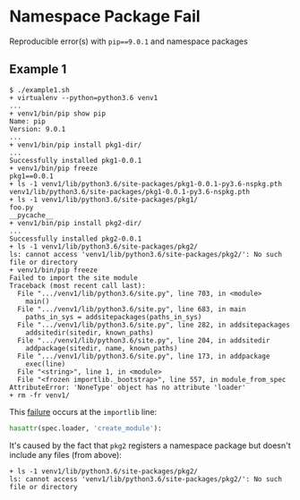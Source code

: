 # Namespace Package Fail

Reproducible error(s) with `pip==9.0.1` and namespace packages

## Example 1

```
$ ./example1.sh
+ virtualenv --python=python3.6 venv1
...
+ venv1/bin/pip show pip
Name: pip
Version: 9.0.1
...
+ venv1/bin/pip install pkg1-dir/
...
Successfully installed pkg1-0.0.1
+ venv1/bin/pip freeze
pkg1==0.0.1
+ ls -1 venv1/lib/python3.6/site-packages/pkg1-0.0.1-py3.6-nspkg.pth
venv1/lib/python3.6/site-packages/pkg1-0.0.1-py3.6-nspkg.pth
+ ls -1 venv1/lib/python3.6/site-packages/pkg1/
foo.py
__pycache__
+ venv1/bin/pip install pkg2-dir/
...
Successfully installed pkg2-0.0.1
+ ls -1 venv1/lib/python3.6/site-packages/pkg2/
ls: cannot access 'venv1/lib/python3.6/site-packages/pkg2/': No such file or directory
+ venv1/bin/pip freeze
Failed to import the site module
Traceback (most recent call last):
  File ".../venv1/lib/python3.6/site.py", line 703, in <module>
    main()
  File ".../venv1/lib/python3.6/site.py", line 683, in main
    paths_in_sys = addsitepackages(paths_in_sys)
  File ".../venv1/lib/python3.6/site.py", line 282, in addsitepackages
    addsitedir(sitedir, known_paths)
  File ".../venv1/lib/python3.6/site.py", line 204, in addsitedir
    addpackage(sitedir, name, known_paths)
  File ".../venv1/lib/python3.6/site.py", line 173, in addpackage
    exec(line)
  File "<string>", line 1, in <module>
  File "<frozen importlib._bootstrap>", line 557, in module_from_spec
AttributeError: 'NoneType' object has no attribute 'loader'
+ rm -fr venv1/
```

This [failure][1] occurs at the `importlib` line:

```python
hasattr(spec.loader, 'create_module'):
```

It's caused by the fact that `pkg2` registers a namespace package but doesn't
include any files (from above):

```
+ ls -1 venv1/lib/python3.6/site-packages/pkg2/
ls: cannot access 'venv1/lib/python3.6/site-packages/pkg2/': No such file or directory
```

[1]: https://github.com/python/cpython/blob/v3.6.2/Lib/importlib/_bootstrap.py#L557
